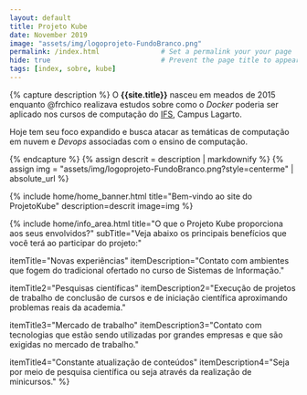 ```yaml
---
layout: default
title: Projeto Kube
date: November 2019  
image: "assets/img/logoprojeto-FundoBranco.png" 
permalink: /index.html               # Set a permalink your your page
hide: true                           # Prevent the page title to appear in the navbar
tags: [index, sobre, kube]
---
```


{% capture description %}
O **{{site.title}}**  nasceu em meados de 2015 enquanto @frchico realizava estudos sobre como o *Docker* poderia ser aplicado nos cursos de computação do [IFS](http://www.ifs.edu.br), Campus Lagarto.

Hoje tem seu foco expandido e busca atacar as temáticas de computação em nuvem e *Devops* associadas com o ensino de computação.

{% endcapture %}
{% assign descrit = description | markdownify %}
{% assign img = "assets/img/logoprojeto-FundoBranco.png?style=centerme" | absolute_url %}

{% include home/home_banner.html 
  title="Bem-vindo ao site do<br>ProjetoKube" 
  description=descrit 
  image=img 
%}

{% include home/info_area.html 
  title="O que o Projeto Kube proporciona aos seus envolvidos?"
  subTitle="Veja abaixo os principais benefícios que você terá ao participar do projeto:" 
  
  itemTitle="Novas experiências"
  itemDescription="Contato com ambientes que fogem do tradicional ofertado no curso de Sistemas de Informação."

  itemTitle2="Pesquisas científicas"
  itemDescription2="Execução de projetos de trabalho de conclusão de cursos e de iniciação científica aproximando problemas reais da academia."

  itemTitle3="Mercado de trabalho"
  itemDescription3="Contato com tecnologias que estão sendo utilizadas por grandes empresas e que são exigidas no mercado de trabalho."

  itemTitle4="Constante atualização de conteúdos"
  itemDescription4="Seja por meio de pesquisa científica ou seja através da realização de minicursos."
%}